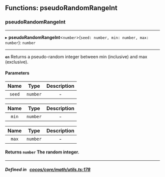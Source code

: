 ## Functions: pseudoRandomRangeInt

### pseudoRandomRangeInt


___
▸ **pseudoRandomRangeInt**<`number`\>(`seed: number, min: number, max: number`): `number`
___



**`en`** Returns a pseudo-random integer between min (inclusive) and max (exclusive).<br/>



#### Parameters

| Name | Type | Description |
| :------: | :------: | :------: |
| `seed` | `number` | - |

| Name | Type | Description |
| :------: | :------: | :------: |
| `min` | `number` | - |

| Name | Type | Description |
| :------: | :------: | :------: |
| `max` | `number` | - |


#### Returns `number` The random integer.

___


##### Defined in &nbsp;   [cocos/core/math/utils.ts:178](https://github.com/cocos-creator/engine/blob/c7bf6b8a9/cocos/core/math/utils.ts#L178)&nbsp;
